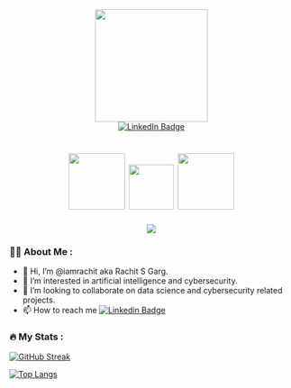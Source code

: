 <div id="header" align="center">
  <img src="https://media.giphy.com/media/dxn6fRlTIShoeBr69N/giphy.gif" width="200"/>
</div>

<div id="badges" align="center">
  <a href="https://www.linkedin.com/in/rachit-s-garg/">
    <img src="https://img.shields.io/badge/LinkedIn-blue?style=for-the-badge&logo=linkedin&logoColor=white" alt="LinkedIn Badge"/>
  </a>
</div>

<div align="center">
  <img src="https://komarev.com/ghpvc/?username=iamrachit&style=flat-square&color=blue" alt=""/>
</div>

<h1 align="center">
  <img src="https://media.giphy.com/media/a74pSGN7wvT7a/giphy.gif" width="100px"/>
  <img src="https://media.giphy.com/media/iJUhSOR9agCiXPFBqu/giphy.gif" width="80px"/>
  <img src="https://media.giphy.com/media/a74pSGN7wvT7a/giphy.gif" width="100px"/>
</h1>

<div align="center">
  <img src="https://media.giphy.com/media/MC6eSuC3yypCU/giphy.gif" width= auto height= auto/>
</div>

### 👨‍💻 About Me :

- 👋 Hi, I’m @iamrachit aka Rachit S Garg. 
- 👀 I’m interested in artificial intelligence and cybersecurity.
- 💞️ I’m looking to collaborate on data science and cybersecurity related projects.
- 📫 How to reach me        [![Linkedin Badge](https://img.shields.io/badge/-iamrachit-blue?style=flat&logo=Linkedin&logoColor=white)](https://www.linkedin.com/in/rachit-s-garg/)

### :fire: My Stats :

[![GitHub Streak](http://github-readme-streak-stats.herokuapp.com?user=iamrachit&theme=dark&background=000000)](https://git.io/streak-stats)

[![Top Langs](https://github-readme-stats.vercel.app/api/top-langs/?username=iamrachit&layout=compact&theme=vision-friendly-dark)](https://github.com/anuraghazra/github-readme-stats)


<!---
iamrachit/iamrachit is a ✨ special ✨ repository because its `README.md` (this file) appears on your GitHub profile.
You can click the Preview link to take a look at your changes.
--->
